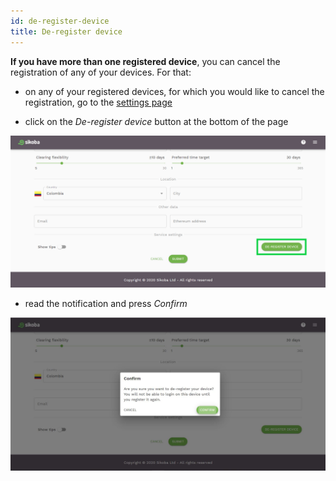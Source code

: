 ```yaml
---
id: de-register-device
title: De-register device
---
```


**If you have more than one registered device**, you can cancel the registration of any of your devices. For that:

- on any of your registered devices, for which you would like to cancel the registration, go to the [settings page](settings-page.md)

- click on the *De-register device* button at the bottom of the page

<img src="../assets/web/deregister1.png" alt="de-register device image" />

- read the notification and press *Confirm*

<img src="../assets/web/deregister2.JPG" alt="de-register device image" />